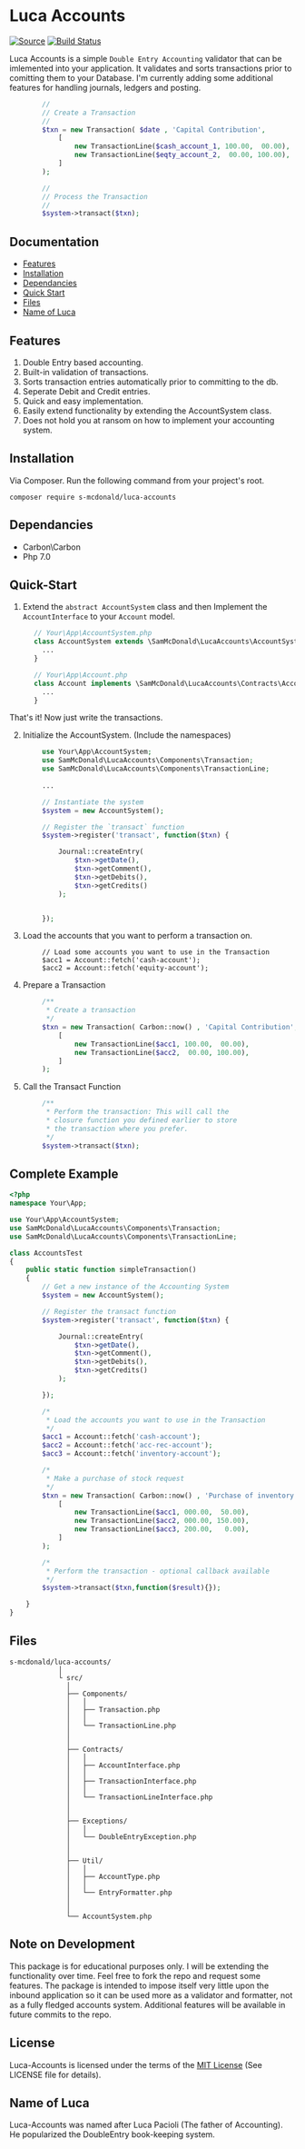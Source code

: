 # Luca Accounts
[![Source](https://img.shields.io/badge/source-S_McDonald-blue.svg)](https://github.com/s-mcdonald/LucaAccounts)
[![Build Status](https://travis-ci.org/s-mcdonald/LucaAccounts.svg?branch=master)](https://travis-ci.org/s-mcdonald/LucaAccounts)

Luca Accounts is a simple `Double Entry Accounting` validator that can be imlemented into your application. It validates and sorts transactions prior to comitting them to your Database. I'm currently adding some additional features for handling journals, ledgers and posting. 

```php
        //
        // Create a Transaction
        //
        $txn = new Transaction( $date , 'Capital Contribution', 
            [
                new TransactionLine($cash_account_1, 100.00,  00.00),
                new TransactionLine($eqty_account_2,  00.00, 100.00),                
            ]
        );

        //
        // Process the Transaction
        //
        $system->transact($txn);

```



## Documentation

* [Features](#features)
* [Installation](#installation)
* [Dependancies](#dependancies)
* [Quick Start](#quick-start)
* [Files](#files)
* [Name of Luca](#thename)


<a name="features"></a>
## Features

1) Double Entry based accounting.
2) Built-in validation of transactions.
3) Sorts transaction entries automatically prior to committing to the db.
4) Seperate Debit and Credit entries.
5) Quick and easy implementation.
6) Easily extend functionality by extending the AccountSystem class.
7) Does not hold you at ransom on how to implement your accounting system.


<a name="installation"></a>
## Installation

Via Composer. Run the following command from your project's root.

```
composer require s-mcdonald/luca-accounts
```



<a name="dependancies"></a>
## Dependancies

*  Carbon\Carbon
*  Php 7.0


<a name="quick-start"></a>
## Quick-Start

1)  Extend the `abstract AccountSystem` class and then Implement the `AccountInterface` to your `Account` model.

```php
      // Your\App\AccountSystem.php
      class AccountSystem extends \SamMcDonald\LucaAccounts\AccountSystem {
        ...
      }

      // Your\App\Account.php
      class Account implements \SamMcDonald\LucaAccounts\Contracts\AccountInterface {
        ...
      }
```

That's it! Now just write the transactions.

2) Initialize the AccountSystem. (Include the namespaces)

```php
        use Your\App\AccountSystem;
        use SamMcDonald\LucaAccounts\Components\Transaction;
        use SamMcDonald\LucaAccounts\Components\TransactionLine;
        
        ...

        // Instantiate the system
        $system = new AccountSystem();

        // Register the `transact` function
        $system->register('transact', function($txn) {

            Journal::createEntry(
                $txn->getDate(),
                $txn->getComment(),
                $txn->getDebits(),
                $txn->getCredits()              
            );  


        });
```

3) Load the accounts that you want to perform a transaction on.

```
        // Load some accounts you want to use in the Transaction
        $acc1 = Account::fetch('cash-account');
        $acc2 = Account::fetch('equity-account');
```

4) Prepare a Transaction

```php
        /**
         * Create a transaction
         */
        $txn = new Transaction( Carbon::now() , 'Capital Contribution', 
            [
                new TransactionLine($acc1, 100.00,  00.00),
                new TransactionLine($acc2,  00.00, 100.00),                
            ]
        );

```

5. Call the Transact Function

```php
        /**
         * Perform the transaction: This will call the
         * closure function you defined earlier to store
         * the transaction where you prefer.
         */
        $system->transact($txn);

```


## Complete Example

```php
<?php 
namespace Your\App;

use Your\App\AccountSystem;
use SamMcDonald\LucaAccounts\Components\Transaction;
use SamMcDonald\LucaAccounts\Components\TransactionLine;

class AccountsTest 
{
    public static function simpleTransaction() 
    {
        // Get a new instance of the Accounting System
        $system = new AccountSystem();

        // Register the transact function
        $system->register('transact', function($txn) {

            Journal::createEntry(
                $txn->getDate(),
                $txn->getComment(),
                $txn->getDebits(),
                $txn->getCredits()              
            );  

        });

        /*
         * Load the accounts you want to use in the Transaction
         */
        $acc1 = Account::fetch('cash-account'); 
        $acc2 = Account::fetch('acc-rec-account'); 
        $acc3 = Account::fetch('inventory-account'); 

        /*
         * Make a purchase of stock request
         */
        $txn = new Transaction( Carbon::now() , 'Purchase of inventory', 
            [
                new TransactionLine($acc1, 000.00,  50.00),
                new TransactionLine($acc2, 000.00, 150.00),
                new TransactionLine($acc3, 200.00,   0.00),                 
            ]
        );

        /*
         * Perform the transaction - optional callback available
         */
        $system->transact($txn,function($result){});

    } 
}

```




<a name="files"></a>
## Files

```
s-mcdonald/luca-accounts/
            │    
            └ src/
              │    
              ├── Components/
              │   │
              │   ├── Transaction.php
              │   │            
              │   └── TransactionLine.php
              │            
              │            
              ├── Contracts/
              │   │
              │   ├── AccountInterface.php
              │   │            
              │   ├── TransactionInterface.php
              │   │
              │   └── TransactionLineInterface.php
              │            
              │  
              ├── Exceptions/
              │   │
              │   └── DoubleEntryException.php
              │
              │    
              ├── Util/
              │   │
              │   ├── AccountType.php
              │   │            
              │   └── EntryFormatter.php
              │
              │
              └── AccountSystem.php

```

## Note on Development 

This package is for educational purposes only.
I will be extending the functionality over time. Feel free to fork the repo and request some features.
The package is intended to impose itself very little upon the inbound application so it can be used more as a validator and formatter, not as a fully fledged accounts system. Additional features will be available in future commits to the repo.


## License

Luca-Accounts is licensed under the terms of the [MIT License](http://opensource.org/licenses/MIT)
(See LICENSE file for details).


## Name of Luca
<a name="thename"></a>
Luca-Accounts was named after Luca Pacioli (The father of Accounting). He popularized the DoubleEntry book-keeping system.

